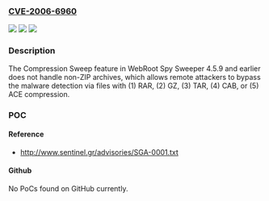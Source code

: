 ### [CVE-2006-6960](https://cve.mitre.org/cgi-bin/cvename.cgi?name=CVE-2006-6960)
![](https://img.shields.io/static/v1?label=Product&message=n%2Fa&color=blue)
![](https://img.shields.io/static/v1?label=Version&message=n%2Fa&color=blue)
![](https://img.shields.io/static/v1?label=Vulnerability&message=n%2Fa&color=brighgreen)

### Description

The Compression Sweep feature in WebRoot Spy Sweeper 4.5.9 and earlier does not handle non-ZIP archives, which allows remote attackers to bypass the malware detection via files with (1) RAR, (2) GZ, (3) TAR, (4) CAB, or (5) ACE compression.

### POC

#### Reference
- http://www.sentinel.gr/advisories/SGA-0001.txt

#### Github
No PoCs found on GitHub currently.

